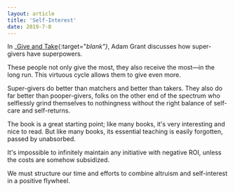 ```yaml
---
layout: article
title: 'Self-Interest'
date: 2019-7-8
---
```


In _[Give and Take](https://smile.amazon.com/Give-Take-Helping-Others-Success/dp/0143124986/){:target="_blank"}_, Adam Grant discusses how super-givers have superpowers.

These people not only give the most, they also receive the most&mdash;in the long run. This virtuous cycle allows them to give even more.

Super-givers do better than matchers and better than takers. They also do far better than pooper-givers, folks on the other end of the spectrum who selflessly grind themselves to nothingness without the right balance of self-care and self-returns.

The book is a great starting point; like many books, it's very interesting and nice to read. But like many books, its essential teaching is easily forgotten, passed by unabsorbed.

It's impossible to infinitely maintain any initiative with negative ROI, unless the costs are somehow subsidized.

We must structure our time and efforts to combine altruism and self-interest in a positive flywheel.
